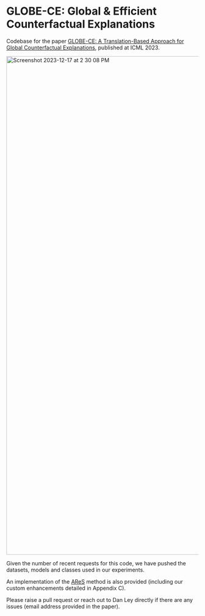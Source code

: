 # GLOBE-CE: Global & Efficient Counterfactual Explanations

Codebase for the paper [GLOBE-CE: A Translation-Based Approach for Global Counterfactual Explanations](https://arxiv.org/abs/2305.17021), published at ICML 2023.

<img width="1308" alt="Screenshot 2023-12-17 at 2 30 08 PM" src="https://github.com/danwley/GLOBE-CE/assets/35569862/e3b6dfc3-201d-4c3f-a7b1-d48ae227b288">

Given the number of recent requests for this code, we have pushed the datasets, models and classes used in our experiments.

An implementation of the [AReS](https://arxiv.org/abs/2009.07165) method is also provided (including our custom enhancements detailed in Appendix C).

Please raise a pull request or reach out to Dan Ley directly if there are any issues (email address provided in the paper).
